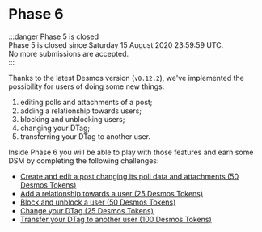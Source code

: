 # Phase 6
:::danger Phase 5 is closed  
Phase 5 is closed since Saturday 15 August 2020 23:59:59 UTC.  
No more submissions are accepted.    
:::

Thanks to the latest Desmos version (`v0.12.2`), we've implemented the possibility for users of doing some new things: 

1. editing polls and attachments of a post;
2. adding a relationship towards users; 
3. blocking and unblocking users;
4. changing your DTag;
5. transferring your DTag to another user. 

Inside Phase 6 you will be able to play with those features and earn some DSM by completing the following challenges:

- [Create and edit a post changing its poll data and attachments (50 Desmos Tokens)](edit-post.md)
- [Add a relationship towards a user (25 Desmos Tokens)](create-relationship.md)
- [Block and unblock a user (50 Desmos Tokens)](block-unblock.md)
- [Change your DTag (25 Desmos Tokens)](change-dtag.md)
- [Transfer your DTag to another user (100 Desmos Tokens)](transfer-dtag.md)
